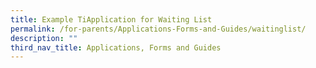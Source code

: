 ```yaml
---
title: Example TiApplication for Waiting List
permalink: /for-parents/Applications-Forms-and-Guides/waitinglist/
description: ""
third_nav_title: Applications, Forms and Guides
---
```

